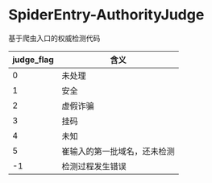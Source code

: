 # SpiderEntry-AuthorityJudge

基于爬虫入口的权威检测代码

judge_flag|含义
|---|-----------|
|0|未处理|
|1|安全|
|2|虚假诈骗|
|3|挂码|
|4|未知|
|5|崔输入的第一批域名，还未检测|
|-1|检测过程发生错误|
